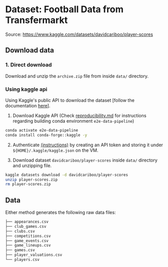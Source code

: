 # Dataset: Football Data from Transfermarkt

Source: https://www.kaggle.com/datasets/davidcariboo/player-scores

## Download data 

### 1. Direct download

Download and unzip the `archive.zip` file from inside `data/` directory.

### Using kaggle api

Using Kaggle's public API to download the dataset [follow the documentation [here](https://www.kaggle.com/docs/api)].

1. Download Kaggle API (Check [reproducibility.md](../notes/reproducibility.md) for instructions regarding building conda environment `e2e-data-pipeline`)

```bash
conda activate e2e-data-pipeline
conda install conda-forge::kaggle -y
```

2. Authenticate [(instructions)](https://www.kaggle.com/docs/api#authentication) by creating an API token and storing it under `${HOME}/.kaggle/kaggle.json` on the VM.

3. Download dataset `davidcariboo/player-scores` inside `data/` directory and unzipping file.

```bash
kaggle datasets download -d davidcariboo/player-scores
unzip player-scores.zip 
rm player-scores.zip
```

## Data

Either method generates the following raw data files:

```bash
├── appearances.csv
├── club_games.csv
├── clubs.csv
├── competitions.csv
├── game_events.csv
├── game_lineups.csv
├── games.csv
├── player_valuations.csv
└── players.csv
```